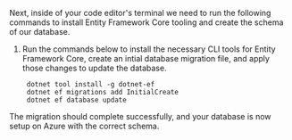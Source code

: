 Next, inside of your code editor's terminal we need to run the following commands to install Entity Framework Core tooling and create the schema of our database.

1. Run the commands below to install the necessary CLI tools for Entity Framework Core, create an intial database migration file, and apply those changes to update the database.

        dotnet tool install -g dotnet-ef
        dotnet ef migrations add InitialCreate
        dotnet ef database update

The migration should complete successfully, and your database is now setup on Azure with the correct schema.